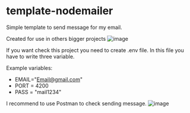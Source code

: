 # template-nodemailer
Simple template to send  message for my email.

Created for use in others bigger projects
![image](https://user-images.githubusercontent.com/77500425/157144493-80becbba-8d70-410c-9681-31868c8a2fa3.png)

If you want check this project you need to create .env file. 
In this file you have to write three variable.

Example variables:
- EMAIL="Email@gmail.com"
- PORT = 4200
- PASS = "mail1234"
 
I recommend to use Postman to check sending message.
![image](https://user-images.githubusercontent.com/77500425/157144329-6d0ff0de-2dcc-4240-bd3a-63f9b416cea3.png)



